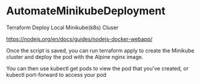 # AutomateMinikubeDeployment
Terraform Deploy Local Minikube(k8s) Cluser

https://nodejs.org/en/docs/guides/nodejs-docker-webapp/


Once the script is saved, you can run terraform apply to create the Minikube cluster and deploy the pod with the Alpine nginx image. 

You can then use kubectl get pods to view the pod that you've created, or kubectl port-forward to access your pod
